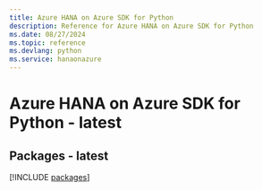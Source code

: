 ```yaml
---
title: Azure HANA on Azure SDK for Python
description: Reference for Azure HANA on Azure SDK for Python
ms.date: 08/27/2024
ms.topic: reference
ms.devlang: python
ms.service: hanaonazure
---
```

# Azure HANA on Azure SDK for Python - latest
## Packages - latest
[!INCLUDE [packages](hana-on-azure-index.md)]